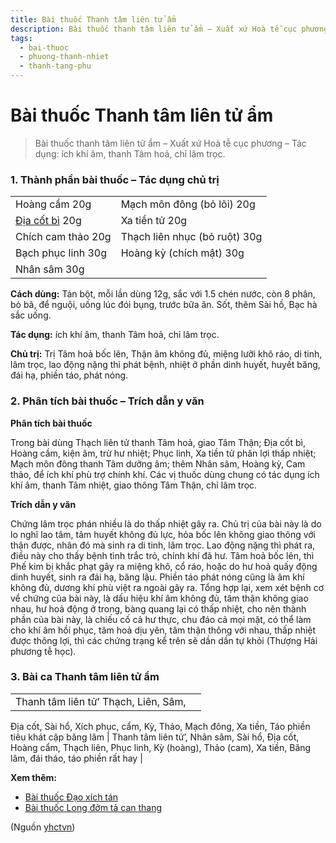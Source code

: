 ```yaml
---
title: Bài thuốc Thanh tâm liên tử ẩm
description: Bài thuốc thanh tâm liên tử ẩm – Xuất xứ Hoà tễ cục phương – Tác dụng- ích khí âm, thanh Tâm hoả, chỉ lâm trọc. 
tags:
  - bai-thuoc
  - phuong-thanh-nhiet
  - thanh-tang-phu
---
```


# Bài thuốc Thanh tâm liên tử ẩm 

> Bài thuốc thanh tâm liên tử ẩm – Xuất xứ Hoà tễ cục phương – Tác dụng: ích khí âm, thanh Tâm hoả, chỉ lâm trọc. 

### 1. Thành phần bài thuốc – Tác dụng chủ trị

|  |  |
| --- | --- |
| Hoàng cầm 20g | Mạch môn đông (bỏ lõi) 20g |
| [Địa cốt bì](/yhctvn/vi-thuoc-dia-cot-bi) 20g | Xa tiền tử 20g |
| Chích cam thảo 20g | Thạch liên nhục (bỏ ruột) 30g |
| Bạch phục linh 30g | Hoàng kỳ (chích mật) 30g |
| Nhân sâm 30g |  |

**Cách dùng:** Tán bột, mỗi lần dùng 12g, sắc với 1.5 chén nước, còn 8 phân, bỏ bã, để nguội, uống lúc đói bụng, trước bữa ăn. Sốt, thêm Sài hồ, Bạc hà sắc uống.

**Tác dụng:** ích khí âm, thanh Tâm hoả, chỉ lâm trọc. 

**Chủ trị:** Trị Tâm hoả bốc lên, Thận âm không đủ, miệng lưỡi khô ráo, di tinh, lâm trọc, lao động nặng thì phát bệnh, nhiệt ở phần dinh huyết, huyết băng, đái hạ, phiền táo, phát nóng.

### 2. Phân tích bài thuốc – Trích dẫn y văn

**Phân tích bài thuốc**  

Trong bài dùng Thạch liên tử thanh Tâm hoả, giao Tâm Thận; Địa cốt bì, Hoàng cầm, kiện âm, trừ hư nhiệt; Phục linh, Xa tiền tử phân lợi thấp nhiệt; Mạch môn đông thanh Tâm dưỡng âm; thêm Nhân sâm, Hoàng kỳ, Cam thảo, để ích khí phù trợ chính khí. Các vị thuốc dùng chung có tác dụng ích khí âm, thanh Tâm nhiệt, giao thông Tâm Thận, chỉ lâm trọc.

**Trích dẫn y văn**

Chứng lâm trọc phán nhiều là do thấp nhiệt gây ra. Chủ trị của bài này là do lo nghĩ lao tâm, tâm huyết không đủ lực, hỏa bốc lên không giao thông với thận được, nhân đó mà sinh ra di tinh, lâm trọc. Lao động nặng thì phát ra, điều này cho thấy bệnh tình trắc trỏ, chính khí đã hư. Tâm hoả bốc lên, thì Phế kim bị khắc phạt gây ra miệng khô, cổ ráo, hoặc do hư hoả quấy động dinh huyết, sinh ra đái hạ, băng lậu. Phiền táo phát nóng cũng là âm khí không đủ, dương khí phù việt ra ngoài gây ra. Tổng hợp lại, xem xét bệnh cơ vể chứng của bài này, là dấu hiệu khí âm không đủ, tâm thận không giao nhau, hư hoả động ở trong, bàng quang lại có thấp nhiệt, cho nên thành phần của bài này, là chiếu cố cả hư thực, chu đáo cả mọi mặt, có thể làm cho khí âm hồi phục, tâm hoả dịu yên, tâm thận thông với nhau, thấp nhiệt được thông lợi, thì các chứng trạng kể trên sẽ dần dần tự khỏi (Thượng Hải phương tễ học).

### 3. Bài ca Thanh tâm liên tử ẩm

|  |  |
| --- | --- |
| Thanh tâm liên tử’ Thạch, Liên, Sâm,
Địa cốt, Sài hổ, Xích phục, cẩm,
Kỳ, Thảo, Mạch đông, Xa tiền,
Táo phiền tiêu khát cập băng lâm | Thanh tâm liên tử’, Nhân sâm,
Sài hổ, Địa cốt, Hoàng cẩm, Thạch liên,
Phục linh, Kỳ (hoàng), Thảo (cam), Xa tiền,
Băng lâm, đái tháo, táo phiền rất hay |

**Xem thêm:**

* [Bài thuốc Đạo xích tán](/yhctvn/bai-thuoc-dao-xich-tan)
* [Bài thuốc Long đởm tả can thang](/yhctvn/bai-thuoc-long-dom-ta-can-thang)

(Nguồn <a href="https://yhctvn.com/bai-thuoc-thanh-tam-lien-tu-am/" target="_blank">yhctvn</a>)
